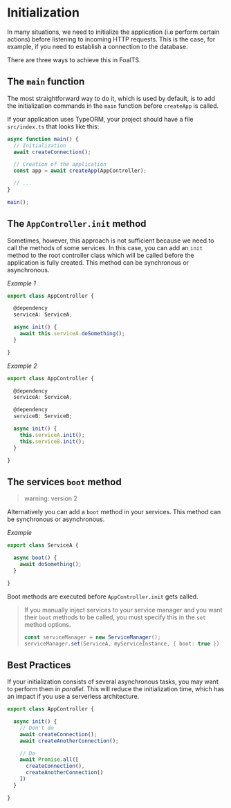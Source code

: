 # Initialization

In many situations, we need to initialize the application (i.e perform certain actions) before listening to incoming HTTP requests. This is the case, for example, if you need to establish a connection to the database.

There are three ways to achieve this in FoalTS.

## The `main` function

The most straightforward way to do it, which is used by default, is to add the initialization commands in the `main` function before `createApp` is called.

If your application uses TypeORM, your project should have a file `src/index.ts` that looks like this:

```typescript
async function main() {
  // Initialization
  await createConnection();

  // Creation of the application
  const app = await createApp(AppController);

  // ...
}

main();
```

## The `AppController.init` method

Sometimes, however, this approach is not sufficient because we need to call the methods of some services. In this case, you can add an `init` method to the root controller class which will be called before the application is fully created. This method can be synchronous or asynchronous.

*Example 1*
```typescript
export class AppController {

  @dependency
  serviceA: ServiceA;

  async init() {
    await this.serviceA.doSomething();
  }

}
```

*Example 2*
```typescript
export class AppController {

  @dependency
  serviceA: ServiceA;

  @dependency
  serviceB: ServiceB;

  async init() {
    this.serviceA.init();
    this.serviceB.init();
  }

}
```

## The services `boot` method

> warning: version 2

Alternatively you can add a `boot` method in your services. This method can be synchronous or asynchronous.

*Example*
```typescript
export class ServiceA {

  async boot() {
    await doSomething();
  }

}
```

Boot methods are executed before `AppController.init` gets called.

> If you manually inject services to your service manager and you want their `boot` methods to be called, you must specify this in the `set` method options.
> 
> ```typescript
> const serviceManager = new ServiceManager();
> serviceManager.set(ServiceA, myServiceInstance, { boot: true })
> ```

## Best Practices

If your initialization consists of several asynchronous tasks, you may want to perform them in *parallel*. This will reduce the initialization time, which has an impact if you use a serverless architecture.

```typescript
export class AppController {

  async init() {
    // Don't do
    await createConnection();
    await createAnotherConnection();

    // Do
    await Promise.all([
      createConnection(),
      createAnotherConnection()
    ])
  }

}
```
